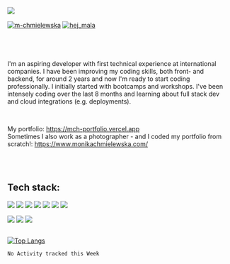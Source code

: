 <img src="https://res.cloudinary.com/fluffy-carnival/image/upload/v1614609630/gitreadme_mgo2o4.png"></img>

<a href="https://linkedin.com/in/m-chmielewska" target="blank"><img align="center" src="https://img.shields.io/badge/LinkedIn-0077B5?style=for-the-badge&logo=linkedin&logoColor=white" alt="m-chmielewska"/></a>
<a href="https://instagram.com/hej_mala" target="blank"><img align="center" src="https://img.shields.io/badge/Instagram-E4405F?style=for-the-badge&logo=instagram&logoColor=white" alt="hej_mala"/></a>

#
<br>

I'm an aspiring developer with first technical experience at international companies. I have been improving my coding skills, both front- and backend, for around 2 years and now I'm ready to start coding professionally. I initially started with bootcamps and workshops. I've been intensely coding over the last 8 months and learning about full stack dev and cloud integrations (e.g. deployments). 

<br>

My portfolio: <a href="https://mch-portfolio.vercel.app/">https://mch-portfolio.vercel.app</a>
<br>
Sometimes I also work as a photographer - and I coded my portfolio from scratch!: <a href="https://www.monikachmielewska.com/">https://www.monikachmielewska.com/</a>

<br><br>

## Tech stack:

<img src="https://img.shields.io/badge/JavaScript-323330?style=for-the-badge&logo=javascript&logoColor=F7DF1E"></img> <img src="https://img.shields.io/badge/Node.js-43853D?style=for-the-badge&logo=node.js&logoColor=white"></img> <img src="https://img.shields.io/badge/Express.js-000000?style=for-the-badge&logo=express&logoColor=white"></img> <img src="https://img.shields.io/badge/React-20232A?style=for-the-badge&logo=react&logoColor=61DAFB" /> <img src="https://img.shields.io/badge/Redux-593D88?style=for-the-badge&logo=redux&logoColor=white" /> <img src="https://img.shields.io/badge/MongoDB-4EA94B?style=for-the-badge&logo=mongodb&logoColor=white" /> <img src="https://img.shields.io/badge/next.js-000000?style=for-the-badge&logo=next.js&logoColor=white" />

<img src="https://img.shields.io/badge/Sass-CC6699?style=for-the-badge&logo=sass&logoColor=white" /> <img src="https://img.shields.io/badge/CSS3-1572B6?style=for-the-badge&logo=css3&logoColor=white"></img> <img src="https://img.shields.io/badge/HTML5-E34F26?style=for-the-badge&logo=html5&logoColor=white"></img> 

## 

[![Top Langs](https://github-readme-stats.vercel.app/api/top-langs/?username=mchmielewska&exclude_repo=q2a_snowflat,q2a_final&layout=compact)](https://github.com/mchmielewska/github-readme-stats&langs_count=8)


<!-- This week I'm working on: -->
<!--START_SECTION:waka-->
```text
No Activity tracked this Week
```
<!--END_SECTION:waka-->
<!--
**mchmielewska/mchmielewska** is a ✨ _special_ ✨ repository because its `README.md` (this file) appears on your GitHub profile.

Here are some ideas to get you started:

- 🔭 I’m currently working on ...
- 🌱 I’m currently learning ...
- 👯 I’m looking to collaborate on ...
- 🤔 I’m looking for help with ...
- 💬 Ask me about ...
- 📫 How to reach me: ...
- 😄 Pronouns: ...
- ⚡ Fun fact: ...
-->
